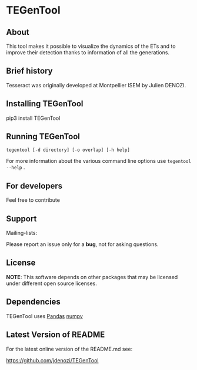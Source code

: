 # TEGenTool


## About

This tool makes it possible to visualize the dynamics of the ETs and to improve their detection thanks to information of all the generations.

## Brief history

Tesseract was originally developed at Montpellier ISEM by Julien DENOZI.



## Installing TEGenTool

pip3 install TEGenTool

## Running TEGenTool

    tegentool [-d directory] [-o overlap] [-h help]

For more information about the various command line options use `tegentool --help` .


## For developers
Feel free to contribute

## Support

Mailing-lists:

Please report an issue only for a **bug**, not for asking questions.

## License

**NOTE**: This software depends on other packages that may be licensed under different open source licenses.


## Dependencies

TEGenTool uses [Pandas](https://pandas.pydata.org/)
[numpy](https://www.numpy.org/)



## Latest Version of README

For the latest online version of the README.md see:

https://github.com/jdenozi/TEGenTool
